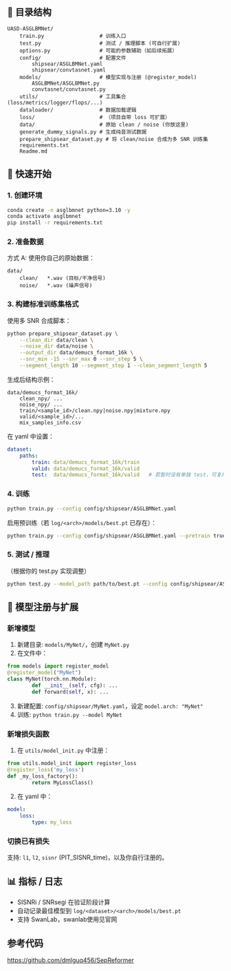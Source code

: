 
## 📂 目录结构

```
UASD-ASGLBMNet/
	train.py                  # 训练入口
	test.py                   # 测试 / 推理脚本 (可自行扩展)
	options.py                # 可能的参数辅助（如后续拓展）
	config/                   # 配置文件
		shipsear/ASGLBMNet.yaml
		shipsear/convtasnet.yaml
	models/                   # 模型实现与注册 (@register_model)
		ASGLBMNet/ASGLBMNet.py
		convtasnet/convtasnet.py
	utils/                    # 工具集合 (loss/metrics/logger/flops/...)
	dataloader/               # 数据加载逻辑
	loss/                     # （项目自带 loss 可扩展）
	data/                     # 原始 clean / noise (你放这里)
	generate_dummy_signals.py # 生成纯音测试数据
	prepare_shipsear_dataset.py # 将 clean/noise 合成为多 SNR 训练集
	requirements.txt
	Readme.md
```

## 🚀 快速开始

### 1. 创建环境
```bash
conda create -n asglbmnet python=3.10 -y
conda activate asglbmnet
pip install -r requirements.txt
```

### 2. 准备数据

方式 A: 使用你自己的原始数据：
```
data/
	clean/   *.wav (目标/干净信号)
	noise/   *.wav (噪声信号)
```


### 3. 构建标准训练集格式
使用多 SNR 合成脚本：
```bash
python prepare_shipsear_dataset.py \
	--clean_dir data/clean \
	--noise_dir data/noise \
	--output_dir data/demucs_format_16k \
	--snr_min -15 --snr_max 0 --snr_step 5 \
	--segment_length 10 --segment_step 1 --clean_segment_length 5
```
生成后结构示例：
```
data/demucs_format_16k/
	clean_npy/ ...
	noise_npy/ ...
	train/<sample_id>/clean.npy|noise.npy|mixture.npy
	valid/<sample_id>/...
	mix_samples_info.csv
```
在 yaml 中设置：
```yaml
dataset:
	paths:
		train: data/demucs_format_16k/train
		valid: data/demucs_format_16k/valid
		test:  data/demucs_format_16k/valid   # 若暂时没有单独 test，可复用
```

### 4. 训练
```bash
python train.py --config config/shipsear/ASGLBMNet.yaml
```
启用预训练（若 `log/<arch>/models/best.pt` 已存在）：
```bash
python train.py --config config/shipsear/ASGLBMNet.yaml --pretrain true
```

### 5. 测试 / 推理
（根据你的 test.py 实现调整）
```bash
python test.py --model_path path/to/best.pt --config config/shipsear/ASGLBMNet.yaml
```

## 🧩 模型注册与扩展

### 新增模型
1. 新建目录: `models/MyNet/`，创建 `MyNet.py`
2. 在文件中：
```python
from models import register_model
@register_model("MyNet")
class MyNet(torch.nn.Module):
		def __init__(self, cfg): ...
		def forward(self, x): ...
```
3. 新建配置: `config/shipsear/MyNet.yaml`，设定 `model.arch: "MyNet"`
4. 训练: `python train.py --model MyNet`


### 新增损失函数
1. 在 `utils/model_init.py` 中注册：
```python
from utils.model_init import register_loss
@register_loss('my_loss')
def _my_loss_factory():
		return MyLossClass()
```
2. 在 yaml 中：
```yaml
model:
	loss:
		type: my_loss
```


### 切换已有损失
支持: `l1`, `l2`, `sisnr` (PIT_SISNR_time)，以及你自行注册的。



## 📊 指标 / 日志
- SISNRi / SNRsegi 在验证阶段计算
- 自动记录最佳模型到 `log/<dataset>/<arch>/models/best.pt`
- 支持 SwanLab，swanlab使用见官网




## 参考代码
https://github.com/dmlguq456/SepReformer
